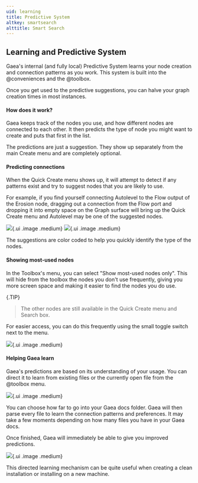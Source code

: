 ```yaml
---
uid: learning
title: Predictive System
altkey: smartsearch
alttitle: Smart Search
---
```


## Learning and Predictive System

Gaea's internal (and fully local) Predictive System learns your node creation and connection patterns as you work. This system is built into the @conveniences and the @toolbox.

Once you get used to the predictive suggestions, you can halve your graph creation times in most instances.

#### How does it work?

Gaea keeps track of the nodes you use, and how different nodes are connected to each other. It then predicts the type of node you might want to create and puts that first in the list. 

The predictions are just a suggestion. They show up separately from the main Create menu and are completely optional.

#### Predicting connections

When the Quick Create menu shows up, it will attempt to detect if any patterns exist and try to suggest nodes that you are likely to use.

For example, if you find yourself connecting Autolevel to the Flow output of the Erosion node, dragging out a connection from the Flow port and dropping it into empty space on the Graph surface will bring up the Quick Create menu and Autolevel may be one of the suggested nodes.

![](/images/ui/predictive-port1.webp){.ui .image .medium}
![](/images/ui/predictive-port2.webp){.ui .image .medium}

The suggestions are color coded to help you quickly identify the type of the nodes.


#### Showing most-used nodes

In the Toolbox's menu, you can select "Show most-used nodes only". This will hide from the toolbox the nodes you don't use frequently, giving you more screen space and making it easier to find the nodes you do use.

{.TIP}
> The other nodes are still available in the Quick Create menu and Search box.

For easier access, you can do this frequently using the small toggle switch next to the menu.

![](/images/ui/predictive-mostused.webp){.ui .image .medium}

#### Helping Gaea learn

Gaea's predictions are based on its understanding of your usage. You can direct it to learn from existing files or the currently open file from the @toolbox menu.

![](/images/ui/predictive-learn.webp){.ui .image .medium}

You can choose how far to go into your Gaea docs folder. Gaea will then parse every file to learn the connection patterns and preferences. It may take a few moments depending on how many files you have in your Gaea docs.

Once finished, Gaea will immediately be able to give you improved predictions.

![](/images/ui/predictive-learned.webp){.ui .image .medium}

This directed learning mechanism can be quite useful when creating a clean installation or installing on a new machine.
